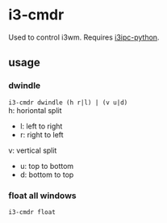 # i3-cmdr
Used to control i3wm. Requires [i3ipc-python](https://github.com/acrisci/i3ipc-python/).

## usage

### dwindle
`i3-cmdr dwindle (h r|l) | (v u|d)`  
h: horiontal split   
 - l: left to right  
 - r: right to left

v: vertical split  
 - u: top to bottom  
 - d: bottom to top

### float all windows
`i3-cmdr float`

